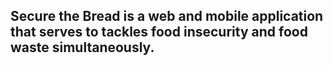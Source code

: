 ## Secure the Bread is a web and mobile application that serves to tackles food insecurity and food waste simultaneously.
